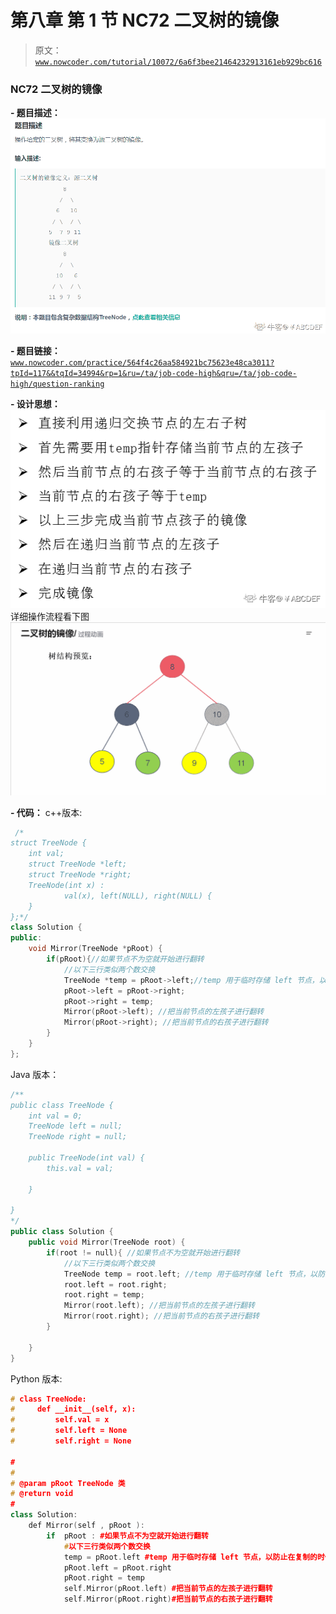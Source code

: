 # 第八章 第 1 节 NC72 二叉树的镜像

> 原文：[`www.nowcoder.com/tutorial/10072/6a6f3bee21464232913161eb929bc616`](https://www.nowcoder.com/tutorial/10072/6a6f3bee21464232913161eb929bc616)

### NC72 二叉树的镜像

**- 题目描述：**
![图片说明](img/f562dfbbf45df0182b27298444596fea.png "图片标题")

**- 题目链接：**
[`www.nowcoder.com/practice/564f4c26aa584921bc75623e48ca3011?tpId=117&&tqId=34994&rp=1&ru=/ta/job-code-high&qru=/ta/job-code-high/question-ranking`](https://www.nowcoder.com/practice/564f4c26aa584921bc75623e48ca3011?tpId=117&&tqId=34994&rp=1&ru=/ta/job-code-high&qru=/ta/job-code-high/question-ranking)

**- 设计思想：**
![图片说明](img/a5fbf90bf3e2fdb42ff1a0238711543a.png "图片标题")
详细操作流程看下图
![图片说明](img/0b57c211545221216d98793b22fcc504.png "图片标题")

**- 代码：**
c++版本:

```cpp
 /*
struct TreeNode {
    int val;
    struct TreeNode *left;
    struct TreeNode *right;
    TreeNode(int x) :
            val(x), left(NULL), right(NULL) {
    }
};*/
class Solution {
public:
    void Mirror(TreeNode *pRoot) {
        if(pRoot){//如果节点不为空就开始进行翻转
            //以下三行类似两个数交换
            TreeNode *temp = pRoot->left;//temp 用于临时存储 left 节点，以防止在复制的时候丢失
            pRoot->left = pRoot->right;
            pRoot->right = temp;
            Mirror(pRoot->left); //把当前节点的左孩子进行翻转
            Mirror(pRoot->right); //把当前节点的右孩子进行翻转
        }
    }
};

```

Java 版本：

```cpp
/**
public class TreeNode {
    int val = 0;
    TreeNode left = null;
    TreeNode right = null;

    public TreeNode(int val) {
        this.val = val;

    }

}
*/
public class Solution {
    public void Mirror(TreeNode root) {
        if(root != null){ //如果节点不为空就开始进行翻转
            //以下三行类似两个数交换
            TreeNode temp = root.left; //temp 用于临时存储 left 节点，以防止在复制的时候丢失
            root.left = root.right;
            root.right = temp;
            Mirror(root.left); //把当前节点的左孩子进行翻转
            Mirror(root.right); //把当前节点的右孩子进行翻转
        }

    }
}

```

Python 版本:

```cpp
# class TreeNode:
#     def __init__(self, x):
#         self.val = x
#         self.left = None
#         self.right = None

#
# 
# @param pRoot TreeNode 类 
# @return void
#
class Solution:
    def Mirror(self , pRoot ):
        if  pRoot : #如果节点不为空就开始进行翻转
            #以下三行类似两个数交换
            temp = pRoot.left #temp 用于临时存储 left 节点，以防止在复制的时候丢失
            pRoot.left = pRoot.right
            pRoot.right = temp
            self.Mirror(pRoot.left) #把当前节点的左孩子进行翻转
            self.Mirror(pRoot.right)#把当前节点的右孩子进行翻转

```